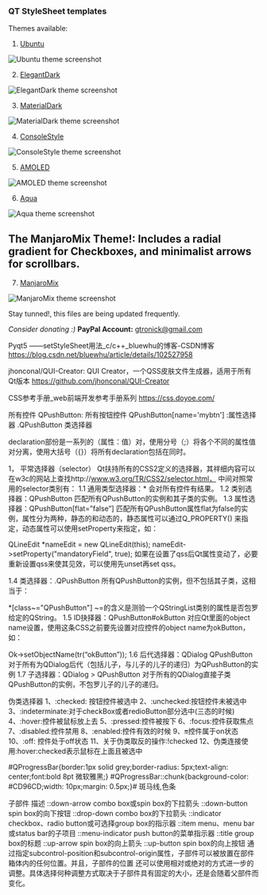 <!--
 * @==============================================================
 * @Descripttion : None
 * @Develop      : VSCode
 * @Author       : Even.Sand
 * @Contact      : sandorn@163.com
 * @Date         : 2020-05-18 17:41:21
 * @LastEditTime : 2020-05-20 20:13:24
 * @Github       : https://github.com/sandorn/home
 * @License      : (C)Copyright 2009-2020, NewSea
 * #==============================================================
-->


### QT StyleSheet templates ###
Themes available:
1. [Ubuntu](https://github.com/GTRONICK/QSS/blob/master/Ubuntu.qss)

![Ubuntu theme screenshot](https://sites.google.com/site/gtronick/QSS-Ubuntu.png)

2. [ElegantDark](https://github.com/GTRONICK/QSS/blob/master/ElegantDark.qss)

![ElegantDark theme screenshot](https://sites.google.com/site/gtronick/QSS-ElegantDark.png)

3. [MaterialDark](https://github.com/GTRONICK/QSS/blob/master/MaterialDark.qss)

![MaterialDark theme screenshot](https://sites.google.com/site/gtronick/QSS-MaterialDark.png)

4. [ConsoleStyle](https://github.com/GTRONICK/QSS/blob/master/ConsoleStyle.qss)

![ConsoleStyle theme screenshot](https://sites.google.com/site/gtronick/QSS-ConsoleStyle.png)

5. [AMOLED](https://github.com/GTRONICK/QSS/blob/master/AMOLED.qss)

![AMOLED theme screenshot](https://sites.google.com/site/gtronick/QSS-Amoled.png)

6. [Aqua](https://github.com/GTRONICK/QSS/blob/master/Aqua.qss)

![Aqua theme screenshot](https://sites.google.com/site/gtronick/QSS-Aqua.png)

## The ManjaroMix Theme!: Includes a radial gradient for Checkboxes, and minimalist arrows for scrollbars. ##
7. [ManjaroMix](https://github.com/GTRONICK/QSS/blob/master/ManjaroMix.qss)

![ManjaroMix theme screenshot](https://5c57bd3a-a-62cb3a1a-s-sites.googlegroups.com/site/gtronick/QSS-ManajaroMix.PNG)

Stay tunned!, this files are being updated frequently.

*Consider donating :)* **PayPal Account:** gtronick@gmail.com



Pyqt5 ——setStyleSheet用法_c/c++_bluewhu的博客-CSDN博客
https://blog.csdn.net/bluewhu/article/details/102527958

jhonconal/QUI-Creator: QUI Creator，一个QSS皮肤文件生成器，适用于所有Qt版本
https://github.com/jhonconal/QUI-Creator

CSS参考手册_web前端开发参考手册系列
https://css.doyoe.com/

所有控件
QPushButton: 所有按钮控件
QPushButton[name='mybtn'] :属性选择器
.QPushButton 类选择器

declaration部份是一系列的（属性：值）对，使用分号（;）将各个不同的属性值对分离，使用大括号（{}）将所有declaration包括在同时。

1， 平常选择器（selector）
Qt扶持所有的CSS2定义的选择器，其祥细内容可以在w3c的网站上查找http://www.w3.org/TR/CSS2/selector.html， 中间对照常用的selector类别有：
1.1 通用类型选择器：*
会对所有控件有结果。
1.2 类别选择器：QPushButton
匹配所有QPushButton的实例和其子类的实例。
1.3 属性选择器：QPushButton[flat=”false”]
匹配所有QPushButton属性flat为false的实例，属性分为两种，静态的和动态的，静态属性可以通过Q_PROPERTY() 来指定，动态属性可以使用setProperty来指定，如：

QLineEdit *nameEdit = new QLineEdit(this);
nameEdit->setProperty("mandatoryField", true);
如果在设置了qss后Qt属性变动了，必要重新设置qss来使其见效，可以使用先unset再set qss。

1.4 类选择器：.QPushButton
所有QPushButton的实例，但不包括其子类，这相当于：

*[class~="QPushButton"]
~=的含义是测验一个QStringList类别的属性是否包罗给定的QString。
1.5 ID抉择器：QPushButton#okButton
对应Qt里面的object name设置，使用这条CSS之前要先设置对应控件的object name为okButton，如：

Ok->setObjectName(tr(“okButton”));
1.6 后代选择器：QDialog QPushButton
对于所有为QDialog后代（包括儿子，与儿子的儿子的递归）为QPushButton的实例
1.7 子选择器：QDialog > QPushButton
对于所有的QDialog直接子类QPushButton的实例，不包罗儿子的儿子的递归。

伪类选择器
1、:checked: 按钮控件被选中
2、:unchecked:按钮控件未被选中
3、:indeterminate:对于checkBox或者redioButton部分选中(三态的时候)
4、:hover:控件被鼠标放上去
5、:pressed:控件被按下
6、:focus:控件获取焦点
7、:disabled:控件禁用
8、:enabled:控件有效的时候
9、:on:控件属于on状态
10、:off: 控件处于off状态
11、关于伪类取反的操作:!checked
12、伪类连接使用:hover:checked表示鼠标在上面且被选中

#QProgressBar{border:1px solid grey;border-radius: 5px;text-align: center;font:bold 8pt 微软雅黑;}
#QProgressBar::chunk{background-color: #CD96CD;width: 10px;margin: 0.5px;}# 斑马线,色条


子部件	描述
::down-arrow	combo box或spin box的下拉箭头
::down-button	spin box的向下按钮
::drop-down	combo box的下拉箭头
::indicator	checkbox、radio button或可选择group box的指示器
::item	menu、menu bar或status bar的子项目
::menu-indicator	push button的菜单指示器
::title	group box的标题
::up-arrow	spin box的向上箭头
::up-button	spin box的向上按钮
通过指定subcontrol-position和subcontrol-origin属性，子部件可以被放置在部件箱体内的任何位置。并且，子部件的位置 还可以使用相对或绝对的方式进一步的调整。具体选择何种调整方式取决于子部件具有固定的大小，还是会随着父部件而变化。
